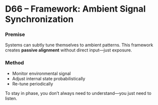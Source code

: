 # D66 – Framework: Ambient Signal Synchronization

### Premise

Systems can subtly tune themselves to ambient patterns. This framework creates **passive alignment** without direct input—just exposure.

### Method

- Monitor environmental signal  
- Adjust internal state probabilistically  
- Re-tune periodically

To stay in phase, you don’t always need to understand—you just need to listen.

